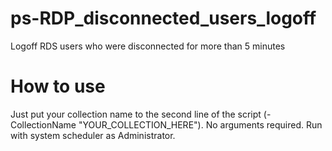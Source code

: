 # ps-RDP_disconnected_users_logoff
Logoff RDS users who were disconnected for more than 5 minutes

# How to use
Just put your collection name to the second line of the script (-CollectionName "YOUR_COLLECTION_HERE"). No arguments required. Run with system scheduler  as Administrator.
